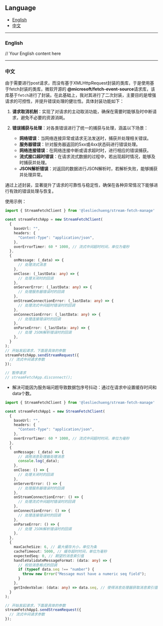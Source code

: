 ## Language

- [English](#english)
- [中文](#中文)

---

### English

// Your English content here

---

### 中文

由于需要进行post请求，而没有基于XMLHttpRequest封装的类库，于是使用基于fetch封装的类库，微软开源的 **@microsoft/fetch-event-source**请求库，该库基于`fetch`进行了封装。在此基础上，我对其进行了二次封装，主要目的是增强请求的可控性，并提升错误处理的健壮性。具体封装功能如下：

1.  **请求取消机制**：实现了对请求的主动取消功能，确保在需要时能够及时中断请求，避免不必要的资源消耗。

2.  **错误捕获与处理**：对各类错误进行了统一的捕获与处理，涵盖以下场景：

    -   **网络错误**：当网络连接异常或请求无法发送时，捕获并处理相关错误。
    -   **服务器错误**：针对服务器返回的5xx或4xx状态码进行错误处理。
    -   **网络连接错误**：在网络连接中断或请求超时时，进行相应的错误捕获。
    -   **流式接口超时错误**：在请求流式数据的过程中，若出现超时情况，能够及时捕获并处理。
    -   **JSON解析错误**：对返回的数据进行JSON解析时，若解析失败，能够捕获并处理异常。

通过上述封装，显著提升了请求的可靠性与稳定性，确保在各种异常情况下能够进行有效的错误处理与恢复。

使用示例：

```ts
import { StreamFetchClient } from '@lesliechueng/stream-fetch-manage'

const streamFetchApp = new StreamFetchClient(
  {
    baseUrl: "",
    headers: {
      "Content-Type": "application/json",
    },
    overErrorTimer: 60 * 1000, // 流式中间超时时间，单位为毫秒
  },
  {
    onMessage: (_data) => {
      // 处理流式消息
    },
    onClose: (_lastData: any) => {
      // 处理关闭时的回调
    },
    onServerError: (_lastData: any) => {
      // 处理服务器错误时的回调
    },
    onStreamConnectionError: (_lastData: any) => {
      // 处理流式中间超时错误时的回调
    },
    onConnectionError: (_lastData: any) => {
      // 处理连接错误时的回调
    },
    onParseError: (_lastData: any) => {
      // 处理 JSON解析错误时的回调
    },
  }
);
// 开始发起请求，下面是具体的参数
streamFetchApp.sendStreamRequest({
  // 流式中间请求参数
});

// 暂停请求
// streamFetchApp.disconnect();
```

*   解决可能因为服务端问题导致数据包序号抖动：通过在请求中设置缓存时间和 data个数。

```ts
import { StreamFetchClient } from '@lesliechueng/stream-fetch-manage'

const streamFetchApp1 = new StreamFetchClient(
  {
    baseUrl: "",
    headers: {
      "Content-Type": "application/json",
    },
    overErrorTimer: 60 * 1000, // 流式中间超时时间，单位为毫秒
  },
  {
    onMessage: (_data) => {
      // 调用消息处理器处理消息
      console.log(_data);
    },
    onClose: () => {
      // 处理关闭时的回调
    },
    onServerError: () => {
      // 处理服务器错误时的回调
    },
    onStreamConnectionError: () => {
      // 处理流式中间超时错误时的回调
    },
    onConnectionError: () => {
      // 处理连接错误时的回调
    },
    onParseError: () => {
      // 处理 JSON解析错误时的回调
    },
  },
  {
    maxCacheSize: 6, // 最大缓存大小，单位为条
    cacheTimeout: 5000, // 缓存超时时间，单位为毫秒
    expectedSeq: 0, // 期望的消息索引值
    handleValidateMessageFormat: (data: any) => {
      // 校验消息格式的回调
      if (typeof data.seq !== "number") {
        throw new Error("Message must have a numeric seq field");
      }
    },
    getIndexValue: (data: any) => data.seq, // 使得消息处理器获取消息索引值
  }
);

// 开始发起请求，下面是具体的参数
streamFetchApp1.sendStreamRequest({
  // 流式中间请求参数
});
